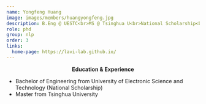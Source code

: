 ```yaml
---
name: Yongfeng Huang
image: images/members/huangyongfeng.jpg
description: B.Eng @ UESTC<br>MS @ Tsinghua U<br>National Scholarship<br>Ph.D. student
role: phd
group: nlp
order: 3
links:
  home-page: https://lavi-lab.github.io/
---
```

**<center>Education & Experience</center>**
+ Bachelor of Engineering from University of Electronic Science and Technology (National Scholarship)
+ Master from Tsinghua University
